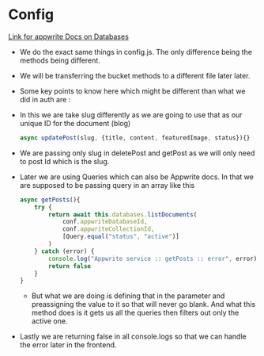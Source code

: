 # Config

<a href = "https://appwrite.io/docs/references/cloud/client-web/databases">Link for appwrite Docs on Databases</a>

- We do the exact same things in config.js. The only difference being the methods being different.

- We will be transferring the bucket methods to a different file later later.

- Some key points to know here which might be different than what we did in auth are :
    
- In this we are take slug differently as we are going to use that as our unique ID for the document (blog)

    ```js
    async updatePost(slug, {title, content, featuredImage, status}){}
    ```
- We are passing only slug in deletePost and getPost as we will only need to post Id which is the slug.

- Later we are using Queries which can also be Appwrite docs. In that we are supposed to be passing query in an array like this

    ```js
    async getPosts(){
        try {
            return await this.databases.listDocuments(
                conf.appwriteDatabaseId,
                conf.appwriteCollectionId,
                [Query.equal("status", "active")]
            )
        } catch (error) {
            console.log("Appwrite service :: getPosts :: error", error);
            return false
        }
    }
    ```
    
    - But what we are doing is defining that in the parameter and preassigning the value to it so that will never go blank. And what this method does is it gets us all the queries then filters out only the active one.

- Lastly we are returning false in all console.logs so that we can handle the error later in the frontend. 




